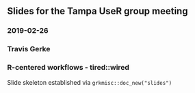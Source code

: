 ## Slides for the Tampa UseR group meeting
### 2019-02-26
### Travis Gerke
### R-centered workflows - tired::wired

Slide skeleton established via `grkmisc::doc_new("slides")`
